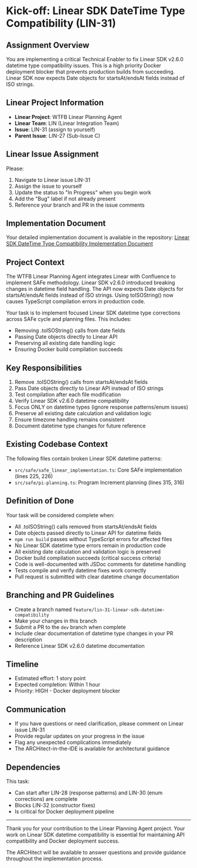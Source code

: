 # Kick-off: Linear SDK DateTime Type Compatibility (LIN-31)

## Assignment Overview

You are implementing a critical Technical Enabler to fix Linear SDK v2.6.0 datetime type compatibility issues. This is a high priority Docker deployment blocker that prevents production builds from succeeding. Linear SDK now expects Date objects for startsAt/endsAt fields instead of ISO strings.

## Linear Project Information

- **Linear Project**: WTFB Linear Planning Agent
- **Linear Team**: LIN (Linear Integration Team)
- **Issue**: LIN-31 (assign to yourself)
- **Parent Issue**: LIN-27 (Sub-Issue C)

## Linear Issue Assignment

Please:
1. Navigate to Linear issue LIN-31
2. Assign the issue to yourself
3. Update the status to "In Progress" when you begin work
4. Add the "Bug" label if not already present
5. Reference your branch and PR in the issue comments

## Implementation Document

Your detailed implementation document is available in the repository:
[Linear SDK DateTime Type Compatibility Implementation Document](../implementation_docs/lin_31_linear_sdk_datetime_compatibility.md)

## Project Context

The WTFB Linear Planning Agent integrates Linear with Confluence to implement SAFe methodology. Linear SDK v2.6.0 introduced breaking changes in datetime field handling. The API now expects Date objects for startsAt/endsAt fields instead of ISO strings. Using toISOString() now causes TypeScript compilation errors in production code.

Your task is to implement focused Linear SDK datetime type corrections across SAFe cycle and planning files. This includes:
- Removing .toISOString() calls from date fields
- Passing Date objects directly to Linear API
- Preserving all existing date handling logic
- Ensuring Docker build compilation succeeds

## Key Responsibilities

1. Remove .toISOString() calls from startsAt/endsAt fields
2. Pass Date objects directly to Linear API instead of ISO strings
3. Test compilation after each file modification
4. Verify Linear SDK v2.6.0 datetime compatibility
5. Focus ONLY on datetime types (ignore response patterns/enum issues)
6. Preserve all existing date calculation and validation logic
7. Ensure timezone handling remains consistent
8. Document datetime type changes for future reference

## Existing Codebase Context

The following files contain broken Linear SDK datetime patterns:
- `src/safe/safe_linear_implementation.ts`: Core SAFe implementation (lines 225, 226)
- `src/safe/pi-planning.ts`: Program Increment planning (lines 315, 316)

## Definition of Done

Your task will be considered complete when:
- All .toISOString() calls removed from startsAt/endsAt fields
- Date objects passed directly to Linear API for datetime fields
- `npm run build` passes without TypeScript errors for affected files
- No Linear SDK datetime type errors remain in production code
- All existing date calculation and validation logic is preserved
- Docker build compilation succeeds (critical success criteria)
- Code is well-documented with JSDoc comments for datetime handling
- Tests compile and verify datetime fixes work correctly
- Pull request is submitted with clear datetime change documentation

## Branching and PR Guidelines

- Create a branch named `feature/lin-31-linear-sdk-datetime-compatibility`
- Make your changes in this branch
- Submit a PR to the `dev` branch when complete
- Include clear documentation of datetime type changes in your PR description
- Reference Linear SDK v2.6.0 datetime documentation

## Timeline

- Estimated effort: 1 story point
- Expected completion: Within 1 hour
- Priority: HIGH - Docker deployment blocker

## Communication

- If you have questions or need clarification, please comment on Linear issue LIN-31
- Provide regular updates on your progress in the issue
- Flag any unexpected complications immediately
- The ARCHitect-in-the-IDE is available for architectural guidance

## Dependencies

This task:
- Can start after LIN-28 (response patterns) and LIN-30 (enum corrections) are complete
- Blocks LIN-32 (constructor fixes)
- Is critical for Docker deployment pipeline

---

Thank you for your contribution to the Linear Planning Agent project. Your work on Linear SDK datetime compatibility is essential for maintaining API compatibility and Docker deployment success.

The ARCHitect will be available to answer questions and provide guidance throughout the implementation process.
